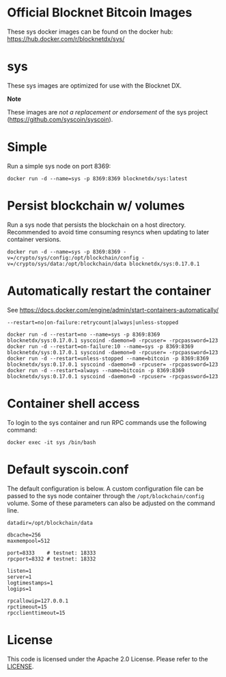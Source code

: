 Official Blocknet Bitcoin Images
=================================

These sys docker images can be found on the docker hub: https://hub.docker.com/r/blocknetdx/sys/

sys
========

These sys images are optimized for use with the Blocknet DX.

**Note**

These images are _not a replacement or endorsement_ of the sys project (https://github.com/syscoin/syscoin).


Simple
======

Run a simple sys node on port 8369:
```
docker run -d --name=sys -p 8369:8369 blocknetdx/sys:latest
```


Persist blockchain w/ volumes
=============================

Run a sys node that persists the blockchain on a host directory. Recommended to avoid time consuming resyncs when updating to later container versions.
```
docker run -d --name=sys -p 8369:8369 -v=/crypto/sys/config:/opt/blockchain/config -v=/crypto/sys/data:/opt/blockchain/data blocknetdx/sys:0.17.0.1
```


Automatically restart the container
===================================

See https://docs.docker.com/engine/admin/start-containers-automatically/

`--restart=no|on-failure:retrycount|always|unless-stopped`

```
docker run -d --restart=no --name=sys -p 8369:8369 blocknetdx/sys:0.17.0.1 syscoind -daemon=0 -rpcuser= -rpcpassword=123
docker run -d --restart=on-failure:10 --name=sys -p 8369:8369 blocknetdx/sys:0.17.0.1 syscoind -daemon=0 -rpcuser= -rpcpassword=123
docker run -d --restart=unless-stopped --name=bitcoin -p 8369:8369 blocknetdx/sys:0.17.0.1 syscoind -daemon=0 -rpcuser= -rpcpassword=123
docker run -d --restart=always --name=bitcoin -p 8369:8369 blocknetdx/sys:0.17.0.1 syscoind -daemon=0 -rpcuser= -rpcpassword=123
```


Container shell access
======================

To login to the sys container and run RPC commands use the following command:
```
docker exec -it sys /bin/bash
```


Default syscoin.conf
=====================

The default configuration is below. A custom configuration file can be passed to the sys  node container through the `/opt/blockchain/config` volume. Some of these parameters can also be adjusted on the command line.
```
datadir=/opt/blockchain/data

dbcache=256
maxmempool=512

port=8333    # testnet: 18333
rpcport=8332 # testnet: 18332

listen=1
server=1
logtimestamps=1
logips=1

rpcallowip=127.0.0.1
rpctimeout=15
rpcclienttimeout=15
```


License
=======

This code is licensed under the Apache 2.0 License. Please refer to the [LICENSE](https://github.com/BlocknetDX/dockerimages/blob/master/LICENSE).